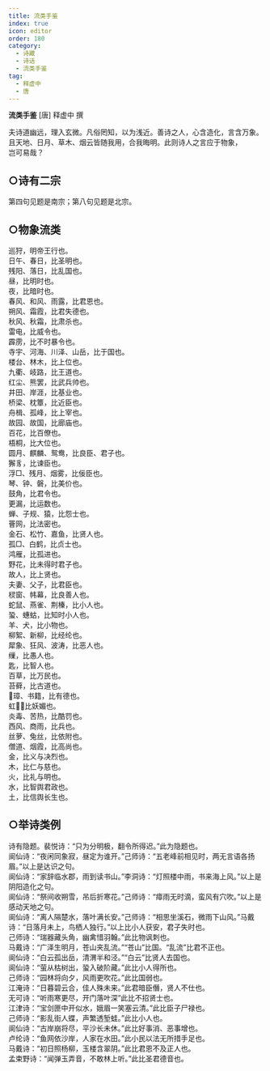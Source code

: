 ```yaml
---
title: 流类手鉴
index: true
icon: editor
order: 180
category:
  - 诗藏
  - 诗话
  - 流类手鉴
tag:
  - 释虚中
  - 唐
---
```


**流类手鉴** [唐] 释虚中 撰  
  
夫诗道幽远，理入玄微。凡俗罔知，以为浅近。善诗之人，心含造化，言含万象。且天地、日月、草木、烟云皆随我用，合我晦明。此则诗人之言应于物象，  
岂可易哉？  

## ○诗有二宗  

第四句见题是南宗；第八句见题是北宗。  

## ○物象流类  

巡狩，明帝王行也。  
日午、春日，比圣明也。  
残阳、落日，比乱国也。  
昼，比明时也。  
夜，比暗时也。  
春风、和风、雨露，比君恩也。  
朔风、霜霞，比君失德也。  
秋风、秋霜，比肃杀也。  
雷电，比威令也。  
霹雳，比不时暴令也。  
寺宇、河海、川泽、山岳，比于国也。  
楼台、林木，比上位也。  
九衢、岐路，比王道也。  
红尘、熊罢，比武兵帅也。  
井田、岸涯，比基业也。  
桥梁、枕簟，比近臣也。  
舟楫、孤峰，比上宰也。  
故园、故国，比廊庙也。  
百花，比百僚也。  
梧桐，比大位也。  
圆月、麒麟、鸳鸯，比良臣、君子也。  
獬豸，比谏臣也。  
浮□、残月、烟雾，比佞臣也。  
琴、钟、磐，比美价也。  
鼓角，比君令也。  
更漏，比运数也。  
蝉、子规、猿，比怨士也。  
罾网，比法密也。  
金石、松竹、嘉鱼，比贤人也。  
孤□、白鹤，比贞士也。  
鸿雁，比孤进也。  
野花，比未得时君子也。  
故人，比上贤也。  
夫妻、父子，比君臣也。  
棂窗、帏幕，比良善人也。  
蛇鼠、燕雀、荆榛，比小人也。  
蛩、蟪蛄，比知时小人也。  
羊、犬，比小物也。  
柳絮、新柳，比经纶也。  
犀象、狂风、波涛，比恶人也。  
缫，比愚人也。  
匙，比智人也。  
百草，比万民也。  
苔藓，比古道也。  
璋、书籍，比有德也。  
虹，比妖媚也。  
炎毒、苦热，比酷罚也。  
西风、商雨，比兵也。  
丝萝、兔丝，比依附也。  
僧道、烟霞，比高尚也。  
金，比义与决烈也。  
木，比仁与慈也。  
火，比礼与明也。  
水，比智舆君政也。  
土，比信舆长生也。  

## ○举诗类例  

诗有隐题。裴悦诗：“只为分明极，翻令所得迟。”此为隐题也。  
阆仙诗：“夜闲同象寂，昼定为谁开。”己师诗：“五老峰前相见时，两无言语各扬眉。”以上是达识之句。  
阆仙诗：“家辞临水郡，雨到读书山。”李洞诗：“灯照楼中雨，书来海上风。”以上是阴阳造化之句。  
阆仙诗：“祭间收朔雪，吊后折寒花。”己师诗：“瘴雨无时滴，蛮风有穴吹。”以上是感动天地之句。  
阆仙诗：“离人隔楚水，落叶满长安。”己师诗：“相思坐溪石，微雨下山风。”马戴诗：“日落月未上，鸟栖人独行。”以上比小人获安，君子失时也。  
己师诗：“瑞器藏头角，幽禽惜羽翰。”此比物讽刺也。  
马戴诗：“广泽生明月，苍山夹乱流。”“苍山”比国。“乱流”比君不正也。  
阆仙诗：“白云孤出岳，清渭半和泾。”“白云”比贤人去国也。  
阆仙诗：“萤从枯树出，蛩入破阶藏。”此比小人得所也。  
己师诗：“园林将向夕，风雨更吹花。”此比国弱也。  
江淹诗：“日暮碧云合，佳人殊未来。”此君暗臣僭，贤人不仕也。  
无可诗：“听雨寒更尽，开门落叶深”此比不招贤士也。  
江津诗：“宝剑匣中开似水，娥眉一笑塞云清。”此比臣子尸禄也。  
己师诗：“影乱街人蝶，声繁透堑蛙。”此比小人也。  
阆仙诗：“古岸崩将尽，平沙长未休。”此比好事消、恶事增也。  
卢纶诗：“鱼网依沙岸，人家在水田。”此小民以法无所措手足也。  
马戴诗：“初日照杨柳，玉楼含翠阴。”此比君恩不及正人也。  
孟束野诗：“闻弹玉弄音，不敢林上听。”此比圣君德音也。  
